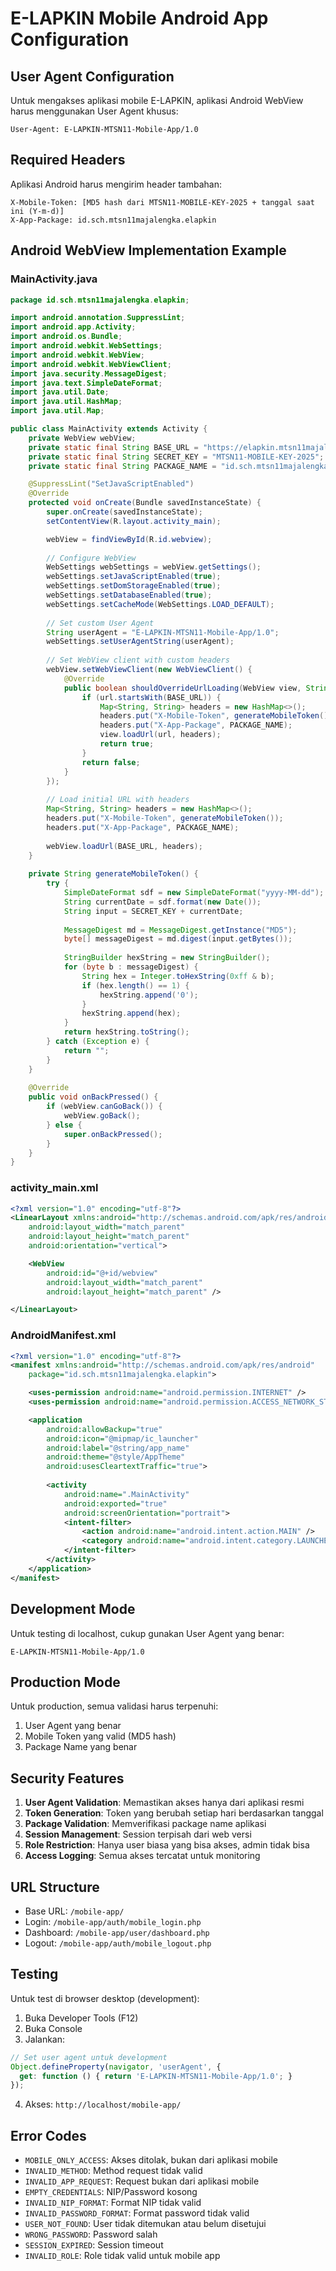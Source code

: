 # E-LAPKIN Mobile Android App Configuration

## User Agent Configuration
Untuk mengakses aplikasi mobile E-LAPKIN, aplikasi Android WebView harus menggunakan User Agent khusus:

```
User-Agent: E-LAPKIN-MTSN11-Mobile-App/1.0
```

## Required Headers
Aplikasi Android harus mengirim header tambahan:

```
X-Mobile-Token: [MD5 hash dari MTSN11-MOBILE-KEY-2025 + tanggal saat ini (Y-m-d)]
X-App-Package: id.sch.mtsn11majalengka.elapkin
```

## Android WebView Implementation Example

### MainActivity.java
```java
package id.sch.mtsn11majalengka.elapkin;

import android.annotation.SuppressLint;
import android.app.Activity;
import android.os.Bundle;
import android.webkit.WebSettings;
import android.webkit.WebView;
import android.webkit.WebViewClient;
import java.security.MessageDigest;
import java.text.SimpleDateFormat;
import java.util.Date;
import java.util.HashMap;
import java.util.Map;

public class MainActivity extends Activity {
    private WebView webView;
    private static final String BASE_URL = "https://elapkin.mtsn11majalengka.sch.id/mobile-app/";
    private static final String SECRET_KEY = "MTSN11-MOBILE-KEY-2025";
    private static final String PACKAGE_NAME = "id.sch.mtsn11majalengka.elapkin";

    @SuppressLint("SetJavaScriptEnabled")
    @Override
    protected void onCreate(Bundle savedInstanceState) {
        super.onCreate(savedInstanceState);
        setContentView(R.layout.activity_main);

        webView = findViewById(R.id.webview);
        
        // Configure WebView
        WebSettings webSettings = webView.getSettings();
        webSettings.setJavaScriptEnabled(true);
        webSettings.setDomStorageEnabled(true);
        webSettings.setDatabaseEnabled(true);
        webSettings.setCacheMode(WebSettings.LOAD_DEFAULT);
        
        // Set custom User Agent
        String userAgent = "E-LAPKIN-MTSN11-Mobile-App/1.0";
        webSettings.setUserAgentString(userAgent);
        
        // Set WebView client with custom headers
        webView.setWebViewClient(new WebViewClient() {
            @Override
            public boolean shouldOverrideUrlLoading(WebView view, String url) {
                if (url.startsWith(BASE_URL)) {
                    Map<String, String> headers = new HashMap<>();
                    headers.put("X-Mobile-Token", generateMobileToken());
                    headers.put("X-App-Package", PACKAGE_NAME);
                    view.loadUrl(url, headers);
                    return true;
                }
                return false;
            }
        });
        
        // Load initial URL with headers
        Map<String, String> headers = new HashMap<>();
        headers.put("X-Mobile-Token", generateMobileToken());
        headers.put("X-App-Package", PACKAGE_NAME);
        
        webView.loadUrl(BASE_URL, headers);
    }
    
    private String generateMobileToken() {
        try {
            SimpleDateFormat sdf = new SimpleDateFormat("yyyy-MM-dd");
            String currentDate = sdf.format(new Date());
            String input = SECRET_KEY + currentDate;
            
            MessageDigest md = MessageDigest.getInstance("MD5");
            byte[] messageDigest = md.digest(input.getBytes());
            
            StringBuilder hexString = new StringBuilder();
            for (byte b : messageDigest) {
                String hex = Integer.toHexString(0xff & b);
                if (hex.length() == 1) {
                    hexString.append('0');
                }
                hexString.append(hex);
            }
            return hexString.toString();
        } catch (Exception e) {
            return "";
        }
    }
    
    @Override
    public void onBackPressed() {
        if (webView.canGoBack()) {
            webView.goBack();
        } else {
            super.onBackPressed();
        }
    }
}
```

### activity_main.xml
```xml
<?xml version="1.0" encoding="utf-8"?>
<LinearLayout xmlns:android="http://schemas.android.com/apk/res/android"
    android:layout_width="match_parent"
    android:layout_height="match_parent"
    android:orientation="vertical">

    <WebView
        android:id="@+id/webview"
        android:layout_width="match_parent"
        android:layout_height="match_parent" />

</LinearLayout>
```

### AndroidManifest.xml
```xml
<?xml version="1.0" encoding="utf-8"?>
<manifest xmlns:android="http://schemas.android.com/apk/res/android"
    package="id.sch.mtsn11majalengka.elapkin">

    <uses-permission android:name="android.permission.INTERNET" />
    <uses-permission android:name="android.permission.ACCESS_NETWORK_STATE" />

    <application
        android:allowBackup="true"
        android:icon="@mipmap/ic_launcher"
        android:label="@string/app_name"
        android:theme="@style/AppTheme"
        android:usesCleartextTraffic="true">
        
        <activity
            android:name=".MainActivity"
            android:exported="true"
            android:screenOrientation="portrait">
            <intent-filter>
                <action android:name="android.intent.action.MAIN" />
                <category android:name="android.intent.category.LAUNCHER" />
            </intent-filter>
        </activity>
    </application>
</manifest>
```

## Development Mode
Untuk testing di localhost, cukup gunakan User Agent yang benar:
```
E-LAPKIN-MTSN11-Mobile-App/1.0
```

## Production Mode
Untuk production, semua validasi harus terpenuhi:
1. User Agent yang benar
2. Mobile Token yang valid (MD5 hash)
3. Package Name yang benar

## Security Features
1. **User Agent Validation**: Memastikan akses hanya dari aplikasi resmi
2. **Token Generation**: Token yang berubah setiap hari berdasarkan tanggal
3. **Package Validation**: Memverifikasi package name aplikasi
4. **Session Management**: Session terpisah dari web versi
5. **Role Restriction**: Hanya user biasa yang bisa akses, admin tidak bisa
6. **Access Logging**: Semua akses tercatat untuk monitoring

## URL Structure
- Base URL: `/mobile-app/`
- Login: `/mobile-app/auth/mobile_login.php`
- Dashboard: `/mobile-app/user/dashboard.php`
- Logout: `/mobile-app/auth/mobile_logout.php`

## Testing
Untuk test di browser desktop (development):
1. Buka Developer Tools (F12)
2. Buka Console
3. Jalankan:
```javascript
// Set user agent untuk development
Object.defineProperty(navigator, 'userAgent', {
  get: function () { return 'E-LAPKIN-MTSN11-Mobile-App/1.0'; }
});
```
4. Akses: `http://localhost/mobile-app/`

## Error Codes
- `MOBILE_ONLY_ACCESS`: Akses ditolak, bukan dari aplikasi mobile
- `INVALID_METHOD`: Method request tidak valid
- `INVALID_APP_REQUEST`: Request bukan dari aplikasi mobile
- `EMPTY_CREDENTIALS`: NIP/Password kosong
- `INVALID_NIP_FORMAT`: Format NIP tidak valid
- `INVALID_PASSWORD_FORMAT`: Format password tidak valid
- `USER_NOT_FOUND`: User tidak ditemukan atau belum disetujui
- `WRONG_PASSWORD`: Password salah
- `SESSION_EXPIRED`: Session timeout
- `INVALID_ROLE`: Role tidak valid untuk mobile app

